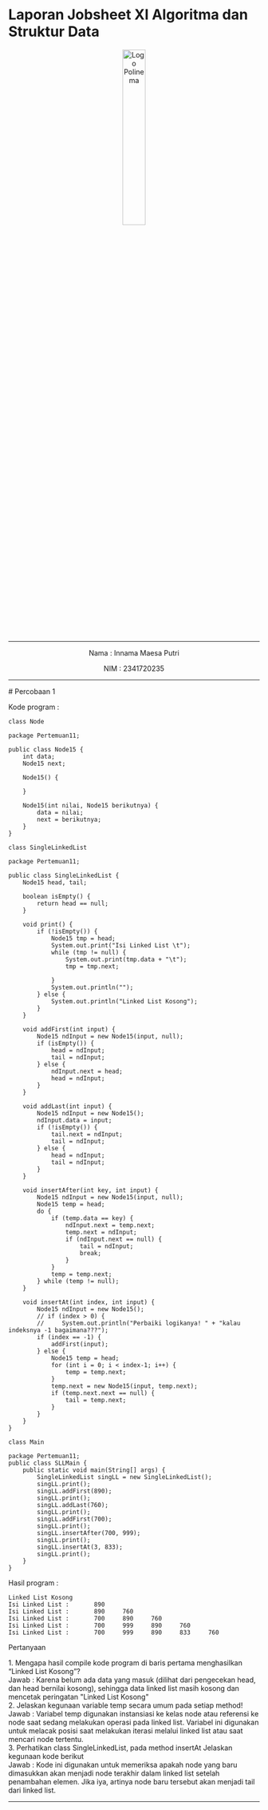 # Laporan Jobsheet XI Algoritma dan Struktur Data
<p align="center">
   <img src="https://static.wikia.nocookie.net/logopedia/images/8/8a/Politeknik_Negeri_Malang.png/revision/latest?cb=20190922202558 " alt="Logo Polinema" width="30%"> 
</p>
<hr>
<p align="center">Nama : Innama Maesa Putri</p>
<p align="center">NIM : 2341720235</p>
<hr>
# Percobaan 1
<p>Kode program : </p>

```
class Node

package Pertemuan11;

public class Node15 {
    int data;
    Node15 next;

    Node15() {

    }

    Node15(int nilai, Node15 berikutnya) {
        data = nilai;
        next = berikutnya;
    }
}
```

```
class SingleLinkedList

package Pertemuan11;

public class SingleLinkedList {
    Node15 head, tail;

    boolean isEmpty() {
        return head == null;
    }

    void print() {
        if (!isEmpty()) {
            Node15 tmp = head;
            System.out.print("Isi Linked List \t");
            while (tmp != null) {
                System.out.print(tmp.data + "\t");
                tmp = tmp.next;

            }
            System.out.println("");
        } else {
            System.out.println("Linked List Kosong");
        }
    }

    void addFirst(int input) {
        Node15 ndInput = new Node15(input, null);
        if (isEmpty()) {
            head = ndInput;
            tail = ndInput;
        } else {
            ndInput.next = head;
            head = ndInput;
        }
    }

    void addLast(int input) {
        Node15 ndInput = new Node15();
        ndInput.data = input;
        if (!isEmpty()) {
            tail.next = ndInput;
            tail = ndInput;
        } else {
            head = ndInput;
            tail = ndInput;
        }
    }

    void insertAfter(int key, int input) {
        Node15 ndInput = new Node15(input, null);
        Node15 temp = head;
        do {
            if (temp.data == key) {
                ndInput.next = temp.next;
                temp.next = ndInput;
                if (ndInput.next == null) {
                    tail = ndInput;
                    break;
                }
            }
            temp = temp.next;
        } while (temp != null);
    }

    void insertAt(int index, int input) {
        Node15 ndInput = new Node15();
        // if (index > 0) {
        //     System.out.println("Perbaiki logikanya! " + "kalau indeksnya -1 bagaimana???");
        if (index == -1) {
            addFirst(input);
        } else {
            Node15 temp = head;
            for (int i = 0; i < index-1; i++) {
                temp = temp.next;
            }
            temp.next = new Node15(input, temp.next);
            if (temp.next.next == null) {
                tail = temp.next;
            }
        }
    }
}

```

```
class Main

package Pertemuan11;
public class SLLMain {
    public static void main(String[] args) {
        SingleLinkedList singLL = new SingleLinkedList();
        singLL.print();
        singLL.addFirst(890);
        singLL.print();
        singLL.addLast(760);
        singLL.print();
        singLL.addFirst(700);
        singLL.print();
        singLL.insertAfter(700, 999);
        singLL.print();
        singLL.insertAt(3, 833);
        singLL.print();
    }
}
```

<p>Hasil program : </p>

```
Linked List Kosong
Isi Linked List :       890
Isi Linked List :       890     760
Isi Linked List :       700     890     760
Isi Linked List :       700     999     890     760
Isi Linked List :       700     999     890     833     760
```

<p>Pertanyaan</p>
1. Mengapa hasil compile kode program di baris pertama menghasilkan “Linked List Kosong”?<br>
Jawab : Karena belum ada data yang masuk (dilihat dari pengecekan head, dan head bernilai kosong), sehingga data linked list masih kosong dan mencetak peringatan "Linked List Kosong" <br>
2. Jelaskan kegunaan variable temp secara umum pada setiap method! <br>
Jawab : Variabel temp digunakan instansiasi ke kelas node atau referensi ke node saat sedang melakukan operasi pada linked list. Variabel ini digunakan untuk melacak posisi saat melakukan iterasi melalui linked list atau saat mencari node tertentu. <br>
3. Perhatikan class SingleLinkedList, pada method insertAt Jelaskan kegunaan kode berikut <br>
Jawab : Kode ini digunakan untuk memeriksa apakah node yang baru dimasukkan akan menjadi node terakhir dalam linked list setelah penambahan elemen. Jika iya, artinya node baru tersebut akan menjadi tail dari linked list.

<hr>

